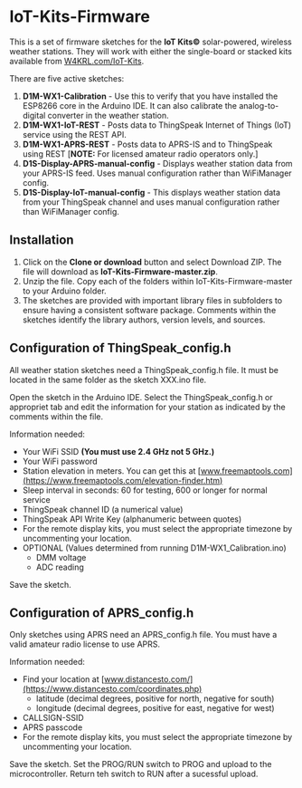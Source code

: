 # IoT-Kits-Firmware
This is a set of firmware sketches for the **IoT Kits©** solar-powered, wireless weather stations. They will work with either the single-board or stacked kits available from [W4KRL.com/IoT-Kits](https://w4krl.com/iot-kits/).

There are five active sketches:
1. **D1M-WX1-Calibration** - Use this to verify that you have installed the ESP8266 core in the Arduino IDE. It can also calibrate the analog-to-digital converter in the weather station.
2. **D1M-WX1-IoT-REST** - Posts data to ThingSpeak Internet of Things (IoT) service using the REST API.
3. **D1M-WX1-APRS-REST** - Posts data to APRS-IS and to ThingSpeak using REST [**NOTE:** For licensed amateur radio operators only.]
4. **D1S-Display-APRS-manual-config** - Displays weather station data from your APRS-IS feed. Uses manual configuration rather than WiFiManager config.
5. **D1S-Display-IoT-manual-config** - This displays weather station data from your ThingSpeak channel and uses manual configuration rather than WiFiManager config.

## Installation
1. Click on the **Clone or download** button and select Download ZIP. The file will download as **IoT-Kits-Firmware-master.zip**. 
2. Unzip the file. Copy each of the folders within IoT-Kits-Firmware-master to your Arduino folder.
3. The sketches are provided with important library files in subfolders to ensure having a consistent software package. Comments within the sketches identify the library authors, version levels, and sources.

## Configuration of ThingSpeak_config.h
All weather station sketches need a ThingSpeak_config.h file. It must be located in the same folder as the sketch XXX.ino file.

Open the sketch in the Arduino IDE. Select the ThingSpeak_config.h or appropriet tab and edit the information for your station as indicated by the comments within the file. 

Information needed:
- Your WiFi SSID **(You must use 2.4 GHz not 5 GHz.)**
- Your WiFi password
- Station elevation in meters. You can get this at [www.freemaptools.com](https://www.freemaptools.com/elevation-finder.htm)
- Sleep interval in seconds: 60 for testing, 600 or longer for normal service
- ThingSpeak channel ID (a numerical value)
- ThingSpeak API Write Key (alphanumeric between quotes)
- For the remote display kits, you must select the appropriate timezone by uncommenting your location.
- OPTIONAL (Values determined from running D1M-WX1_Calibration.ino)
  - DMM voltage
  - ADC reading

Save the sketch.

## Configuration of APRS_config.h
Only sketches using APRS need an APRS_config.h file. You must have a valid amateur radio license to use APRS.

Information needed:
- Find your location at [www.distancesto.com/](https://www.distancesto.com/coordinates.php)
  - latitude (decimal degrees, positive for north, negative for south)
  - longitude (decimal degrees, positive for east, negative for west)
- CALLSIGN-SSID
- APRS passcode
- For the remote display kits, you must select the appropriate timezone by uncommenting your location.

Save the sketch. Set the PROG/RUN switch to PROG and upload to the microcontroller. Return teh switch to RUN after a sucessful upload.
